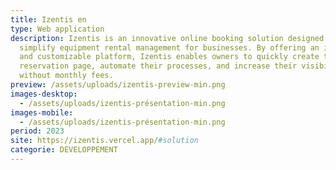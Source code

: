 ```yaml
---
title: Izentis en
type: Web application
description: Izentis is an innovative online booking solution designed to
  simplify equipment rental management for businesses. By offering an intuitive
  and customizable platform, Izentis enables owners to quickly create their
  reservation page, automate their processes, and increase their visibility, all
  without monthly fees.
preview: /assets/uploads/izentis-preview-min.png
images-desktop:
  - /assets/uploads/izentis-présentation-min.png
images-mobile:
  - /assets/uploads/izentis-présentation-min.png
period: 2023
site: https://izentis.vercel.app/#solution
categorie: DEVELOPPEMENT
---
```

